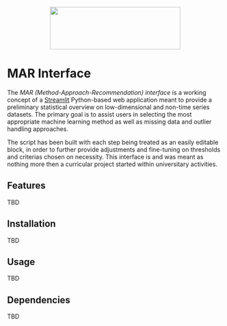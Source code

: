 <p align="center">
  <img width="305" height="99" src="https://i.ibb.co/g6k3gvC/mar-high-resolution-logo-4.png">
</p>

# **MAR Interface**

The *MAR (Method-Approach-Recommendation) interface* is a working concept of a [Streamlit](//) Python-based web application meant to provide a preliminary statistical overview on low-dimensional and non-time series datasets. The primary goal is to assist users in selecting the most appropriate machine learning method as well as missing data and outlier handling approaches.

The script has been built with each step being treated as an easily editable block, in order to further provide adjustments and fine-tuning on thresholds and criterias chosen on necessity. This interface is and was meant as nothing more then a curricular project started within universitary activities.

## **Features**

TBD

## **Installation**

TBD

## **Usage**

TBD

## **Dependencies**

TBD


